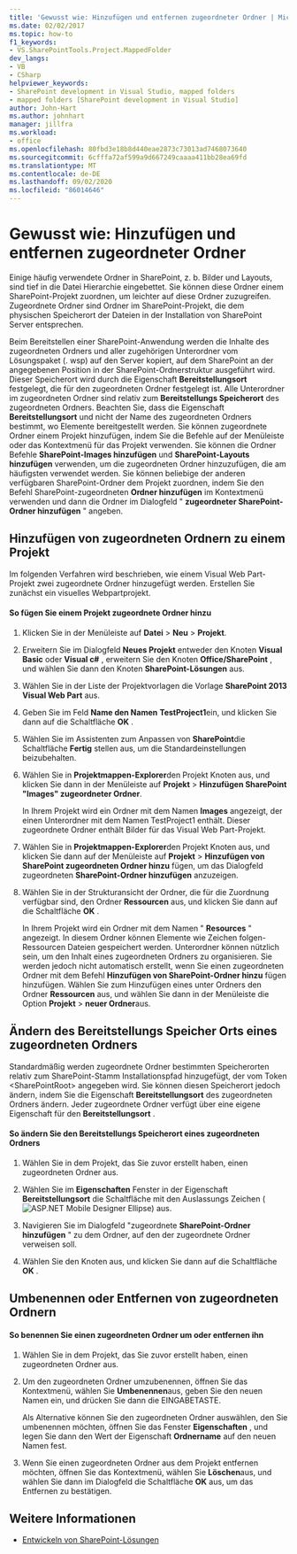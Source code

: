 ```yaml
---
title: 'Gewusst wie: Hinzufügen und entfernen zugeordneter Ordner | Microsoft-Dokumentation'
ms.date: 02/02/2017
ms.topic: how-to
f1_keywords:
- VS.SharePointTools.Project.MappedFolder
dev_langs:
- VB
- CSharp
helpviewer_keywords:
- SharePoint development in Visual Studio, mapped folders
- mapped folders [SharePoint development in Visual Studio]
author: John-Hart
ms.author: johnhart
manager: jillfra
ms.workload:
- office
ms.openlocfilehash: 80fbd3e18b8d440eae2873c73013ad7468073640
ms.sourcegitcommit: 6cfffa72af599a9d667249caaaa411bb28ea69fd
ms.translationtype: MT
ms.contentlocale: de-DE
ms.lasthandoff: 09/02/2020
ms.locfileid: "86014646"
---
```

# <a name="how-to-add-and-remove-mapped-folders"></a>Gewusst wie: Hinzufügen und entfernen zugeordneter Ordner
  Einige häufig verwendete Ordner in SharePoint, z. b. Bilder und Layouts, sind tief in die Datei Hierarchie eingebettet. Sie können diese Ordner einem SharePoint-Projekt zuordnen, um leichter auf diese Ordner zuzugreifen. Zugeordnete Ordner sind Ordner im SharePoint-Projekt, die dem physischen Speicherort der Dateien in der Installation von SharePoint Server entsprechen.

 Beim Bereitstellen einer SharePoint-Anwendung werden die Inhalte des zugeordneten Ordners und aller zugehörigen Unterordner vom Lösungspaket (. wsp) auf den Server kopiert, auf dem SharePoint an der angegebenen Position in der SharePoint-Ordnerstruktur ausgeführt wird. Dieser Speicherort wird durch die Eigenschaft **Bereitstellungsort** festgelegt, die für den zugeordneten Ordner festgelegt ist. Alle Unterordner im zugeordneten Ordner sind relativ zum **Bereitstellungs Speicherort** des zugeordneten Ordners. Beachten Sie, dass die Eigenschaft **Bereitstellungsort** und nicht der Name des zugeordneten Ordners bestimmt, wo Elemente bereitgestellt werden.
Sie können zugeordnete Ordner einem Projekt hinzufügen, indem Sie die Befehle auf der Menüleiste oder das Kontextmenü für das Projekt verwenden. Sie können die Ordner Befehle **SharePoint-Images hinzufügen** und **SharePoint-Layouts hinzufügen** verwenden, um die zugeordneten Ordner hinzuzufügen, die am häufigsten verwendet werden. Sie können beliebige der anderen verfügbaren SharePoint-Ordner dem Projekt zuordnen, indem Sie den Befehl SharePoint-zugeordneten **Ordner hinzufügen** im Kontextmenü verwenden und dann die Ordner im Dialogfeld " **zugeordneter SharePoint-Ordner hinzufügen** " angeben.

## <a name="add-mapped-folders-to-a-project"></a>Hinzufügen von zugeordneten Ordnern zu einem Projekt
 Im folgenden Verfahren wird beschrieben, wie einem Visual Web Part-Projekt zwei zugeordnete Ordner hinzugefügt werden. Erstellen Sie zunächst ein visuelles Webpartprojekt.

#### <a name="to-add-mapped-folders-to-a-project"></a>So fügen Sie einem Projekt zugeordnete Ordner hinzu

1. Klicken Sie in der Menüleiste auf **Datei** > **Neu** > **Projekt**.

2. Erweitern Sie im Dialogfeld **Neues Projekt** entweder den Knoten **Visual Basic** oder **Visual c#** , erweitern Sie den Knoten **Office/SharePoint** , und wählen Sie dann den Knoten **SharePoint-Lösungen** aus.

3. Wählen Sie in der Liste der Projektvorlagen die Vorlage **SharePoint 2013 Visual Web Part** aus.

4. Geben Sie im Feld **Name den Namen** **TestProject1**ein, und klicken Sie dann auf die Schaltfläche **OK** .

5. Wählen Sie im Assistenten zum Anpassen von **SharePoint**die Schaltfläche **Fertig** stellen aus, um die Standardeinstellungen beizubehalten.

6. Wählen Sie in **Projektmappen-Explorer**den Projekt Knoten aus, und klicken Sie dann in der Menüleiste auf **Projekt**  >  **Hinzufügen SharePoint "Images" zugeordneter Ordner**.

     In Ihrem Projekt wird ein Ordner mit dem Namen **Images** angezeigt, der einen Unterordner mit dem Namen TestProject1 enthält. Dieser zugeordnete Ordner enthält Bilder für das Visual Web Part-Projekt.

7. Wählen Sie in **Projektmappen-Explorer**den Projekt Knoten aus, und klicken Sie dann auf der Menüleiste auf **Projekt**  >  **Hinzufügen von SharePoint zugeordneten Ordner hinzu** fügen, um das Dialogfeld zugeordneten **SharePoint-Ordner hinzufügen** anzuzeigen.

8. Wählen Sie in der Strukturansicht der Ordner, die für die Zuordnung verfügbar sind, den Ordner **Ressourcen** aus, und klicken Sie dann auf die Schaltfläche **OK** .

     In Ihrem Projekt wird ein Ordner mit dem Namen " **Resources** " angezeigt. In diesem Ordner können Elemente wie Zeichen folgen-Ressourcen Dateien gespeichert werden. Unterordner können nützlich sein, um den Inhalt eines zugeordneten Ordners zu organisieren. Sie werden jedoch nicht automatisch erstellt, wenn Sie einen zugeordneten Ordner mit dem Befehl **Hinzufügen von SharePoint-Ordner hinzu** fügen hinzufügen. Wählen Sie zum Hinzufügen eines unter Ordners den Ordner **Ressourcen** aus, und wählen Sie dann in der Menüleiste die Option **Projekt**  >  **neuer Ordner**aus.

## <a name="change-the-deployment-location-of-a-mapped-folder"></a>Ändern des Bereitstellungs Speicher Orts eines zugeordneten Ordners
 Standardmäßig werden zugeordnete Ordner bestimmten Speicherorten relativ zum SharePoint-Stamm Installationspfad hinzugefügt, der vom Token \<SharePointRoot> angegeben wird. Sie können diesen Speicherort jedoch ändern, indem Sie die Eigenschaft **Bereitstellungsort** des zugeordneten Ordners ändern. Jeder zugeordnete Ordner verfügt über eine eigene Eigenschaft für den **Bereitstellungsort** .

#### <a name="to-change-the-deployment-location-of-a-mapped-folder"></a>So ändern Sie den Bereitstellungs Speicherort eines zugeordneten Ordners

1. Wählen Sie in dem Projekt, das Sie zuvor erstellt haben, einen zugeordneten Ordner aus.

2. Wählen Sie im **Eigenschaften** Fenster in der Eigenschaft **Bereitstellungsort** die Schaltfläche mit den Auslassungs Zeichen (![ASP.NET Mobile Designer Ellipse](../sharepoint/media/mwellipsis.gif "Auslassungszeichen im ASP.NET Mobile-Designer")) aus.

3. Navigieren Sie im Dialogfeld "zugeordnete **SharePoint-Ordner hinzufügen** " zu dem Ordner, auf den der zugeordnete Ordner verweisen soll.

4. Wählen Sie den Knoten aus, und klicken Sie dann auf die Schaltfläche **OK** .

## <a name="rename-or-remove-mapped-folders"></a>Umbenennen oder Entfernen von zugeordneten Ordnern

#### <a name="to-rename-or-remove-a-mapped-folder"></a>So benennen Sie einen zugeordneten Ordner um oder entfernen ihn

1. Wählen Sie in dem Projekt, das Sie zuvor erstellt haben, einen zugeordneten Ordner aus.

2. Um den zugeordneten Ordner umzubenennen, öffnen Sie das Kontextmenü, wählen Sie **Umbenennen**aus, geben Sie den neuen Namen ein, und drücken Sie dann die EINGABETASTE.

     Als Alternative können Sie den zugeordneten Ordner auswählen, den Sie umbenennen möchten, öffnen Sie das Fenster **Eigenschaften** , und legen Sie dann den Wert der Eigenschaft **Ordnername** auf den neuen Namen fest.

3. Wenn Sie einen zugeordneten Ordner aus dem Projekt entfernen möchten, öffnen Sie das Kontextmenü, wählen Sie **Löschen**aus, und wählen Sie dann im Dialogfeld die Schaltfläche **OK** aus, um das Entfernen zu bestätigen.

## <a name="see-also"></a>Weitere Informationen
- [Entwickeln von SharePoint-Lösungen](../sharepoint/developing-sharepoint-solutions.md)
